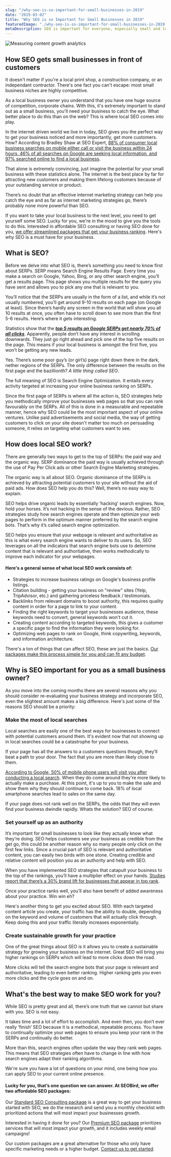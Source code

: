 ```yaml
---
slug: "/why-seo-is-so-important-for-small-businesses-in-2019"
date: "2019-03-02"
title: "Why SEO is so Important for Small Businesses in 2019"
featuredImage: "./why-seo-is-so-important-for-small-businesses-in-2019.jpg"
metaDescription: SEO is important for everyone, especially small and local businesses. We break down why local SEO is valuable to your business.
---
```


![Measuring content growth analytics](why-seo-is-so-important-for-small-businesses-in-2019.jpg 'Measuring content growth analytics')

## How SEO gets small businesses in front of customers

It doesn't matter if you're a local print shop, a construction company, or an independant contractor. There's one fact you can't escape: most small business niches are highly competitive.

As a local business owner you understand that you have one huge source of competition, corporate chains. With this, it's extremely important to stand out as a small business, you'll need your business to catch the eye. What better place to do this than on the web? This is where local SEO comes into play.

In the internet driven world we live in today, SEO gives you the perfect way to get your business noticed and more importantly, get more customers. How? According to Bradley Shaw at SEO Expert, [88% of consumer local business searches on mobile either call or visit the business within 24 hours, 46% of all searches on Google are seeking local information, and 97% searched online to find a local business](https://www.seoexpertbrad.com/local-seo-stats/).

That alone is extremely convincing, just imagine the potential for your small business with these statistics alone. The internet is the best place by far for attracting new customers and making them lifelong customers because of your outstanding service or product.

There’s no doubt that an effective internet marketing strategy can help you catch the eye and as far as internet marketing strategies go, there’s probably none more powerful than SEO.

If you want to take your local business to the next level, you need to get yourself some SEO. Lucky for you, we're in the mood to give you the tools to do this. Interested in affordable SEO consulting or having SEO done for you, [we offer streamlined packages that get your business ranking](https://www.seo-bird.com/services). Here's why SEO is a must have for your business.

## What is SEO?

Before we delve into what SEO is, there’s something you need to know first about SERPs. SERP means Search Engine Results Page. Every time you make a search on Google, Yahoo, Bing, or any other search engine, you’ll get a results page. This page shows you multiple results for the query you have sent and allows you to pick any one that is relevant to you.

You’ll notice that the SERPs are usually in the form of a list, and while it’s not usually numbered, you’ll get around 9-10 results on each page (on Google at least). Since there’s hardly any screen in the world that will show you all 10 results at once, you often have to scroll down to see more than the first 5-6 results. Here’s where it gets interesting.

Statistics show that the ***[top 5 results on Google SERPs get nearly 70% of all clicks](https://www.theleverageway.com/blog/how-far-down-the-search-engine-results-page-will-most-people-go/)***. Apparently, people don’t have any interest in scrolling downwards. They just go right ahead and pick one of the top five results on the page. This means if your local business is amongst the first five, you won’t be getting any new leads.

Yes. There’s some poor guy’s (or girl’s) page right down there in the dark, nether regions of the SERPs. The only difference between the results on the first page and the bazillionth? *A little thing called SEO*.

The full meaning of SEO is Search Engine Optimization. It entails every activity targeted at increasing your online business ranking on SERPs.

Since the first page of SERPs is where all the action is, SEO strategies help you methodically improve your businesses web pages so that you can rank favourably on the SERPs. All of this is done in a measurable and repeatable manner, hence why SEO could be the most important aspect of your online ventures. Unlike paid advertisements and social media, the way of getting customers to click on your site doesn't matter too much on persuading someone, it relies on targeting what customers want to see. 

## How does local SEO work?

There are generally two ways to get to the top of SERPs: the paid way and the organic way. SERP dominance the paid way is usually achieved through the use of Pay Per Click ads or other Search Engine Marketing strategies.

The organic way is all about SEO. Organic dominance of the SERPs is achieved by attracting potential customers to your site without the aid of paid ads. How does SEO help you do this? Well, there’s no easy way to explain.

SEO helps drive organic leads by essentially ‘hacking’ search engines. Now, hold your horses. It’s not hacking in the sense of the devious. Rather, SEO strategies study how search engines operate and then optimize your web pages to perform in the optimum manner preferred by the search engine bots. That’s why it’s called search engine optimization.

SEO helps you ensure that your webpage is relevant and authoritative as this is what every search engine wants to deliver to its users. So, SEO leverages on all the indicators that search engine bots use to determine content that is relevant and authoritative, then works methodically to improve each indicator for your webpages.

#### Here's a general sense of what local SEO work consists of:
- Strategies to increase business ratings on Google's business profile listings.
- Citation building - getting your business on "review" sites (Yelp, TripAdvisor, etc.) and gathering priceless feedback / testimonials.
- Backlinks from relevant domains to boost authority, this requires quality content in order for a page to link to your content.
- Finding the right keywords to target your businesses audience, these keywords need to convert, general keywords won't cut it.
- Creating content according to targeted keywords, this gives a customer a specific page to find the information they were looking for.
- Optimizing web pages to rank on Google, think copywriting, keywords, and information architecture.

There's a ton of things that can affect SEO, these are just the basics. [Our packages make this process simple for you and can fit any budget](https://www.seo-bird.com/services).

## Why is SEO important for you as a small business owner?

As you move into the coming months there are several reasons why you should consider re-evaluating your business strategy and incorporate SEO, even the slightest amount makes a big difference. Here's just some of the reasons SEO should be a priority:

### Make the most of local searches

Local searches are easily one of the best ways for businesses to connect with potential customers around them. It's evident now that not showing up in local searches could be a catastrophe for your business.

If your page has all the answers to a customers questions though, they’ll beat a path to your door. The fact that you are more than likely close to them. 

[According to Google, 50% of mobile phone users will visit you after conducting a local search](https://think.storage.googleapis.com/docs/how-advertisers-can-extend-their-relevance-with-search_research-studies.pdf). When they do come around they're more likely to actually make a purchase. At this point, it's up to you to make the sale and show them why they should continue to come back. 18% of local smartphone searches lead to sales on the same day.

If your page does not rank well on the SERPs, the odds that they will even find your business dwindle rapidly. Whats the solution? SEO of course.

### Set yourself up as an authority

It’s important for small businesses to look like they actually know what they’re doing. SEO helps customers see your business as credible from the get go, this could be another reason why so many people only click on the first few links. Since a crucial part of SEO is relevant and authoritative content, you can easily two birds with one stone. Creating credible and relative content will position you as an authority and help with SEO.

When you have implemented SEO strategies that catapult your business to the top of the rankings, you’ll have a multiplier effect on your hands. [Studies report that there’s a 30% brand lift for businesses that appear in top rank](https://seotribunal.com/blog/stats-to-understand-seo/). 

Once your practice ranks well, you’ll also have benefit of added awareness about your practice. Win win eh?

Here's another thing to get you excited about SEO. With each targeted content article you create, your traffic has the ability to double, depending on the keyword and volume of customers that will actually click through. Keep doing this and your traffic literally increases exponentially.

### Create sustainable growth for your practice

One of the great things about SEO is it allows you to create a sustainable strategy for growing your business on the internet. Great SEO will bring you higher rankings on SERPs which will lead to more clicks down the road.

More clicks will tell the search engine bots that your page is relevant and authoritative, leading to even better ranking. Higher ranking gets you even more clicks and the cycle goes on and on. 

## What's the best way to make SEO work for you?

While SEO is pretty great and all, there’s one truth that we cannot but share with you. SEO is not easy. 

It takes time and a lot of effort to accomplish. And even then, you don’t ever really ‘finish’ SEO because it is a methodical, repeatable process. You have to continually optimize your web pages to ensure you keep your rank in the SERPs and continually do better.

More than this, search engines often update the way they rank web pages. This means that SEO strategies often have to change in line with how search engines adapt their ranking algorithms. 

We're sure you have a lot of questions on your mind, one being how you can apply SEO to your current online presence.

#### Lucky for you, that’s one question we can answer. At SEOBird, we offer two affordable SEO packages:

Our [Standard SEO Consulting package](https://www.seo-bird.com/services/standard) is a great way to get your business started with SEO, we do the research and send you a monthly checklist with prioritized actions that will most impact your businesses growth.

Interested in having it done for you? Our [Premium SEO package](https://www.seo-bird.com/services/premium) prioritizes services that will most impact your growth, and it includes weekly email campaigns!

Our custom packages are a great alternative for those who only have specific marketing needs or a higher budget. [Contact us to get started](https://www.seo-bird.com/contact).

